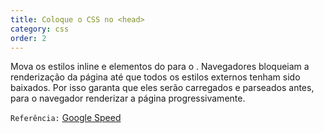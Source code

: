 ```yaml
---
title: Coloque o CSS no <head>
category: css
order: 2
---
```


Mova os estilos inline e elementos <link> do <body> para o <head>. Navegadores bloqueiam a renderização da página até que todos os estilos externos tenham sido baixados. Por isso garanta que eles serão carregados e parseados antes, para o navegador renderizar a página progressivamente.

`Referência:` [Google Speed](http://code.google.com/speed/page-speed/docs/rendering.html#PutCSSInHead)